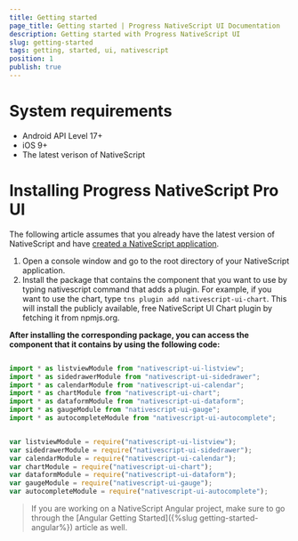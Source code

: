 ```yaml
---
title: Getting started
page_title: Getting started | Progress NativeScript UI Documentation
description: Getting started with Progress NativeScript UI
slug: getting-started
tags: getting, started, ui, nativescript
position: 1
publish: true
---
```


# System requirements

- Android API Level 17+
- iOS 9+
- The latest verison of NativeScript

# Installing Progress NativeScript Pro UI
The following article assumes that you already have the latest version of NativeScript and have [created a NativeScript application](https://docs.nativescript.org/getting-started).

1. Open a console window and go to the root directory of your NativeScript application.
2. Install the package that contains the component that you want to use by typing nativescript command that adds a plugin. For example, if you want to use the chart, type  `tns plugin add nativescript-ui-chart`.
This will install the publicly available, free NativeScript UI Chart plugin by fetching it from npmjs.org.

**After installing the corresponding package, you can access the component that it contains by using the following code:**

```TypeScript

import * as listviewModule from "nativescript-ui-listview";
import * as sidedrawerModule from "nativescript-ui-sidedrawer";
import * as calendarModule from "nativescript-ui-calendar";
import * as chartModule from "nativescript-ui-chart";
import * as dataformModule from "nativescript-ui-dataform";
import * as gaugeModule from "nativescript-ui-gauge";
import * as autocompleteModule from "nativescript-ui-autocomplete";

```
```JavaScript

var listviewModule = require("nativescript-ui-listview");
var sidedrawerModule = require("nativescript-ui-sidedrawer");
var calendarModule = require("nativescript-ui-calendar");
var chartModule = require("nativescript-ui-chart");
var dataformModule = require("nativescript-ui-dataform");
var gaugeModule = require("nativescript-ui-gauge");
var autocompleteModule = require("nativescript-ui-autocomplete");

```

>If you are working on a NativeScript Angular project, make sure to go through the [Angular Getting Started]({%slug getting-started-angular%}) article as well.

